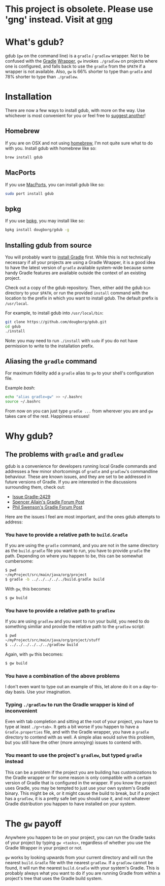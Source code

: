# This project is obsolete. Please use 'gng' instead. Visit at [gng](https://github.com/gdubw/gng)

# What's gdub?
gdub (`gw` on the command line) is a `gradle` / `gradlew` wrapper. Not to be
confused with the [Gradle][] [Wrapper][], `gw` invokes `./gradlew` on
projects where one is configured, and falls back to use the `gradle` from the
`$PATH` if a wrapper is not available. Also, `gw` is 66% shorter to type than `gradle`
and 78% shorter to type than `./gradlew`.

[Gradle]:  http://www.gradle.org
[Wrapper]: http://www.gradle.org/docs/current/userguide/gradle_wrapper.html

# Installation
There are now a few ways to install gdub, with more on the way. Use whichever is
most convenient for you or feel free to [suggest another][]!

[suggest another]: https://github.com/dougborg/gdub/issues

## Homebrew
If you are on OSX and not using [homebrew][], I'm not quite sure what to do with
you. Install gdub with homebrew like so:

```bash
brew install gdub
```

[homebrew]: https://brew.sh

## MacPorts
If you use [MacPorts](https://www.macports.org), you can install gdub like so:

```bash
sudo port install gdub
```

## bpkg
If you use [bpkg][], you may install like so:

```bash
bpkg install dougborg/gdub -g
```

[bpkg]: https://www.bpkg.sh

## Installing gdub from source
You will probably want to [install Gradle][] first. While this is not
technically necessary if all your projects are using a Gradle Wrapper, it is a
good idea to have the latest version of `gradle` available system-wide because
some handy Gradle features are available outside the context of an existing
project.

[install Gradle]: https://gradle.org/install/

Check out a copy of the gdub repository. Then, either add the gdub `bin`
directory to your `$PATH`, or run the provided `install` command with the
location to the prefix in which you want to install gdub. The default prefix is
`/usr/local`.

For example, to install gdub into `/usr/local/bin`:

```bash
git clone https://github.com/dougborg/gdub.git
cd gdub
./install
```

Note: you may need to run `./install` with `sudo` if you do not have
permission to write to the installation prefix.

## Aliasing the `gradle` command
For maximum fidelity add a `gradle` alias to `gw` to your shell's configuration
file.

Example *bash*:

```bash
echo "alias gradle=gw" >> ~/.bashrc
source ~/.bashrc
```

From now on you can just type `gradle ...` from wherever you are and `gw` takes
care of the rest. Happiness ensues!

# Why gdub?

## The problems with `gradle` and `gradlew`
gdub is a convenience for developers running local Gradle commands and addresses
a few minor shortcomings of `gradle` and `gradlew`'s commandline behaviour.
These are known issues, and they are set to be addressed in future versions of
Gradle. If you are interested in the discussions surrounding them, check out:

  - [Issue Gradle-2429](http://issues.gradle.org/browse/Gradle-2429)
  - [Spencer Allain's Gradle Forum Post](http://gsfn.us/t/33g0l)
  - [Phil Swenson's Gradle Forum Post](http://gsfn.us/t/39h67)

Here are the issues I feel are most important, and the ones gdub attempts to
address:

### You have to provide a relative path to `build.Gradle`
If you are using the `gradle` command, and you are not in the same directory as
the `build.gradle` file you want to run, you have to provide `gradle` the path.
Depending on where you happen to be, this can be somewhat cumbersome:

```bash
$ pwd
~/myProject/src/main/java/org/project
$ gradle -b ../../../../../build.gradle build
```

With `gw`, this becomes:

```bash
$ gw build
```

### You have to provide a relative path to `gradlew`
If you are using `gradlew` and you want to run your build, you need to do
something similiar and provide the relative path to the `gradlew` script:

```bash
$ pwd
~/myProject/src/main/java/org/project/stuff
$ ../../../../../../gradlew build
```

Again, with `gw` this becomes:

```bash
$ gw build
```

### You have a combination of the above problems
I don't even want to type out an example of this, let alone do it on a
day-to-day basis. Use your imagination.

### Typing `./gradlew` to run the Gradle wrapper is kind of inconvenient
Even with tab completion and sitting at the root of your project, you have to
type at least `./gr<tab>`. It gets a bit worse if you happen to have a
`Gradle.properties` file, and with the Gradle wrapper, you have a `gradle`
directory to contend with as well. A simple alias would solve this problem, but
you still have the other (more annoying) issues to contend with.

### You meant to use the project's `gradlew`, but typed `gradle` instead
This can be a problem if the project you are building has customizations to the
Gradle wrapper or for some reason is only compatible with a certain version of
Gradle that is configured in the wrapper. If you know the project uses Gradle,
you may be tempted to just use your own system's Gradle binary. This might be
ok, or it might cause the build to break, but if a project has a `gradlew`, it
is a pretty safe bet you should use it, and not whatever Gradle distribution you
happen to have installed on your system.

# The `gw` payoff
Anywhere you happen to be on your project, you can run the Gradle tasks of your
project by typing `gw <tasks>`, regardless of whether you use the Gradle Wrapper
in your project or not.

`gw` works by looking upwards from your current directory and will run the
nearest `build.Gradle` file with the nearest `gradlew`. If a `gradlew` cannot
be found, it will run the nearest `build.Gradle` with your system's Gradle. This
is probably always what you want to do if you are running Gradle from within a
project's tree that uses the Gradle build system.

